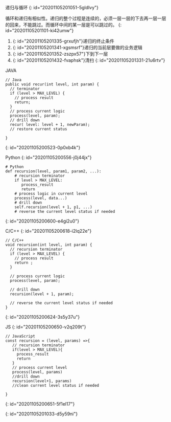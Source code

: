 递归与循环
{: id="20201105201051-5gldlvy"}

循环和递归有相似性。递归的整个过程是连续的，必须一层一层的下去再一层一层的回来，不能跳过。而循环中间的某一层是可以跳过的。
{: id="20201105201101-ki42umw"}

1. {: id="20201105201335-grxufjh"}递归的终止条件
2. {: id="20201105201341-xgsmsrf"}递归的当前层要做的业务逻辑
3. {: id="20201105201352-zszpx57"}下到下一层
4. {: id="20201105201432-fvaphsk"}清扫
{: id="20201105201331-21u6rtv"}

JAVA

```
// Java
public void recur(int level, int param) { 
  // terminator 
  if (level > MAX_LEVEL) { 
    // process result 
    return; 
  }
  // process current logic 
  process(level, param); 
  // drill down 
  recur( level: level + 1, newParam); 
  // restore current status 
 
}
```
{: id="20201105200523-0p0xb4k"}

Python
{: id="20201105200556-j0j44jx"}

```
# Python
def recursion(level, param1, param2, ...): 
    # recursion terminator 
    if level > MAX_LEVEL: 
	   process_result 
	   return 
    # process logic in current level 
    process(level, data...) 
    # drill down 
    self.recursion(level + 1, p1, ...) 
    # reverse the current level status if needed
```
{: id="20201105200600-e4gi2u0"}

C/C++
{: id="20201105200618-i2lq22e"}

```
// C/C++
void recursion(int level, int param) { 
  // recursion terminator
  if (level > MAX_LEVEL) { 
    // process result 
    return ; 
  }

  // process current logic 
  process(level, param);

  // drill down 
  recursion(level + 1, param);

  // reverse the current level status if needed
}

```
{: id="20201105200624-3s5y37u"}

JS
{: id="20201105200650-v2q209t"}

```
// JavaScript
const recursion = (level, params) =>{
   // recursion terminator
   if(level > MAX_LEVEL){
     process_result
     return 
   }
   // process current level
   process(level, params)
   //drill down
   recursion(level+1, params)
   //clean current level status if needed
   
}
```
{: id="20201105200651-5f1el17"}

{: id="20201105201033-d5y59ni"}
